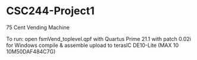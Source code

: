 # CSC244-Project1
75 Cent Vending Machine

To run:
open fsmVend_toplevel.qpf with Quartus Prime 21.1 with patch 0.02i for Windows
compile & assemble
upload to terasIC DE10-Lite (MAX 10 10M50DAF484C7G)
